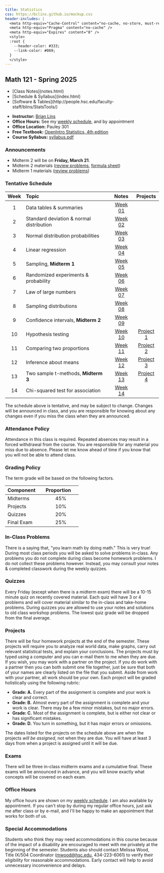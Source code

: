 ```yaml
---
title: Statistics
css: https://bclins.github.io/mockup.css
header-includes: |
  <meta http-equiv="Cache-Control" content="no-cache, no-store, must-revalidate" />
  <meta http-equiv="Pragma" content="no-cache" />
  <meta http-equiv="Expires" content="0" />
  <style>
  :root {
    --header-color:	#333; 
    --link-color: #069; 
  }
  </style>
---
```


## Math 121 - Spring 2025


<ul class="nav">
  <li>[Class Notes](notes.html)</li>
  <li>[Schedule & Syllabus](index.html)</li>
  <li>[Software & Tables](http://people.hsc.edu/faculty-staff/blins/StatsTools/)</li>
</ul>

* **Instructor:** [Brian Lins](https://bclins.github.io) 
* **Office Hours:** See my [weekly schedule](https://bclins.github.io/index.html#weekly-schedule), and by appointment
* **Office Location:** Pauley 301
* **Free Textbook:** [OpenIntro Statistics, 4th edition](https://www.openintro.org/book/os/)
* **Course Syllabus:** [syllabus.pdf](syllabus.pdf)


### Announcements

* Midterm 2 will be on **Friday, March 21**.
* Midterm 2 materials ([review problems](midterm2review.pdf), [formula sheet](https://bclins.github.io/fall24/math121/midterm2formulas.pdf))
* Midterm 1 materials ([review problems](midterm1review.html))


### Tentative Schedule

Week | Topic                      | Notes | Projects
:---:|:---------------------------|:-----:|:--------:
1  | Data tables & summaries                        | [Week 01](notes.html#week-1-notes)  |
2  | Standard deviation & normal distribution       | [Week 02](notes.html#week-2-notes)  |
3  | Normal distribution probabilities              | [Week 03](notes.html#week-3-notes)  |
4  | Linear regression                              | [Week 04](notes.html#week-4-notes)  |
5  | Sampling, **Midterm 1**                        | [Week 05](notes.html#week-5-notes)  |
6  | Randomized experiments & probability           | [Week 06](notes.html#week-6-notes)  |
7  | Law of large numbers                           | [Week 07](notes.html#week-7-notes)  |
8  | Sampling distributions                         | [Week 08](notes.html#week-8-notes)  |
9  | Confidence intervals, **Midterm 2**            | [Week 09](notes.html#week-9-notes)  |
10 | Hypothesis testing                             | [Week 10](notes.html#week-10-notes) | [Project 1](Project1.pdf)
11 | Comparing two proportions                      | [Week 11](notes.html#week-11-notes) | [Project 2](Project2.pdf)
12 | Inference about means                          | [Week 12](notes.html#week-12-notes) | [Project 3](Project3.pdf)
13 | Two sample t-methods, **Midterm 3**            | [Week 13](notes.html#week-13-notes) | [Project 4](Project4.pdf)
14 | Chi-squared test for association               | [Week 14](notes.html#week-14-notes) |

The schedule above is tentative, and may be subject to change. Changes will be announced in class, and you are responsible for knowing about any changes even if you miss the class when they are announced. 

### Attendance Policy

Attendance in this class is required. Repeated absences may result in a forced withdrawal from the course. You are responsible for any material you miss due to absence. Please let me know ahead of time if you know that you will not be able to attend class.

### Grading Policy

The term grade will be based on the following factors.

| Component &nbsp; &nbsp;  | Proportion  &nbsp; &nbsp;|
| :--- | :---: |
| Midterms  | 45% |
| Projects | 10% |
| Quizzes | 20% |
| Final Exam | 25% |  


### In-Class Problems
  
There is a saying that, "you learn math by doing math." This is very true! During most class periods you will be asked to solve problems in-class. Any problems you do not complete during class become homework problems. I do not collect these problems however. Instead, you may consult your notes & completed classwork during the weekly quizzes.

### Quizzes

Every Friday (except when there is a midterm exam) there will be a 10-15 minute quiz on recently covered material. Each quiz will have 3 or 4 problems and will cover material similar to the in-class and take-home problems. During quizzes you are allowed to use your notes and solutions to old class workshop problems. The lowest quiz grade will be dropped from the final average.


### Projects

There will be four homework projects at the end of the semester.  These projects will require you to analyze real world data, make graphs, carry out relevant statistical tests, and explain your conclusions.  The projects must by typed using a computer and you can e-mail them to me when they are due. If you wish, you may work with a partner on the project. If you do work with a partner then you can both submit one file together, just be sure that both of your names are clearly listed on the file that you submit.  Aside from work with your partner, all work should be your own. Each project will be graded holistically using the following rubric:

* **Grade: A.** Every part of the assignment is complete and your work is clear and correct.  
* **Grade: B.** Almost every part of the assignment is complete and your work is clear. There may be a few minor mistakes, but no major errors.  
* **Grade: C.** Most of the assignment is complete, but is either not clear or has significant mistakes.
* **Grade: D.** You turn in something, but it has major errors or omissions.  
 
The dates listed for the projects on the schedule above are when the projects *will be assigned*, not when they are due.  You will have at least 3 days from when a project is assigned until it will be due.  



### Exams

There will be three in-class midterm exams and a cumulative final. These exams will be announced in advance, and you will know exactly what concepts will be covered on each exam.  


### Office Hours

My office hours are shown on my [weekly schedule](https://bclins.github.io/index.html#weekly-schedule).  I am also available by appointment. If you can't stop by during my regular office hours, just ask me after class or by e-mail, and I'll be happy to make an appointment that works for both of us.  


### Special Accommodations

Students who think they may need accommodations in this course because of the impact of a disability are encouraged to meet with me privately at the beginning of the semester. Students also should contact Melissa Wood, Title IX/504 Coordinator (mwood@hsc.edu, 434-223-6061) to verify their eligibility for reasonable accommodations. Early contact will help to avoid unnecessary inconvenience and delays.



<br>
<br>
<br>
<br>
<br>
<br>
<br>
<br>
